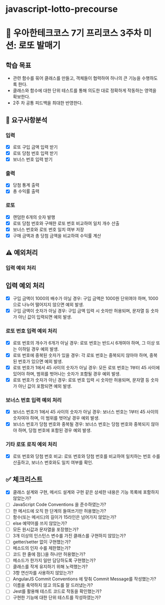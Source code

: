 # javascript-lotto-precourse
# 🏫 우아한테크코스 7기 프리코스 3주차 미션: 로또 발매기
## 학습 목표
- 관련 함수를 묶어 클래스를 만들고, 객체들이 협력하여 하나의 큰 기능을 수행하도록 한다.
- 클래스와 함수에 대한 단위 테스트를 통해 의도한 대로 정확하게 작동하는 영역을 확보한다.
- 2주 차 공통 피드백을 최대한 반영한다.

## 📝 요구사항분석
### 입력
- [x] 로또 구입 금액 입력 받기
- [x] 로또 당첨 번호 입력 받기
- [x] 보너스 번호 입력 받기

### 출력
- [x] 당첨 통계 출력
- [x] 총 수익률 출력

### 로또
- [x] 랜덤한 6개의 숫자 발행
- [x] 로또 당첨 번호와 구매한 로또 번호 비교하여 일치 개수 산출
- [x] 보너스 번호와 로또 번호 일치 여부 저장
- [x] 구매 금액과 총 당첨 금액을 비교하여 수익률 계산  

## ⚠️ 예외처리
### 입력 예외 처리
## 입력 예외 처리
- [x] 구입 금액이 1000의 배수가 아닐 경우: 구입 금액은 1000원 단위여야 하며, 1000으로 나누어 떨어지지 않으면 예외 발생.
- [x] 구입 금액이 숫자가 아닐 경우: 구입 금액 입력 시 숫자만 허용되며, 문자열 등 숫자가 아닌 값이 입력되면 예외 발생.
### 로또 번호 입력 예외 처리
- [x] 로또 번호의 개수가 6개가 아닐 경우: 로또 번호는 반드시 6개여야 하며, 그 이상 또는 이하일 경우 예외 발생.
- [x] 로또 번호에 중복된 숫자가 있을 경우: 각 로또 번호는 중복되지 않아야 하며, 중복된 번호가 있으면 예외 발생.
- [x] 로또 번호가 1에서 45 사이의 숫자가 아닐 경우: 모든 로또 번호는 1부터 45 사이에 있어야 하며, 범위를 벗어나는 숫자가 포함될 경우 예외 발생.
- [x] 로또 번호가 숫자가 아닌 경우: 로또 번호 입력 시 숫자만 허용되며, 문자열 등 숫자가 아닌 값이 포함되면 예외 발생.
### 보너스 번호 입력 예외 처리
- [x] 보너스 번호가 1에서 45 사이의 숫자가 아닐 경우: 보너스 번호는 1부터 45 사이의 숫자여야 하며, 이 범위를 벗어날 경우 예외 발생.
- [x] 보너스 번호가 당첨 번호와 중복될 경우: 보너스 번호는 당첨 번호와 중복되지 않아야 하며, 당첨 번호에 포함된 경우 예외 발생.
### 기타 로또 로직 예외 처리
- [x] 로또 번호와 당첨 번호 비교: 로또 번호와 당첨 번호를 비교하여 일치하는 번호 수를 산출하고, 보너스 번호와도 일치 여부를 확인.

## ✅ 체크리스트 
- [x] 클래스 설계와 구현, 메서드 설계와 구현 같은 상세한 내용은 기능 목록에 포함하지 않았는가?
- [ ] JavaScript Code Conventions 을 준수하였는가?
- [ ] 한 메서드에 오직 한 단계의 들여쓰기만 허용했는가?
- [ ] 함수(또는 메서드)의 길이가 15라인은 넘어가지 않았는가?
- [ ] else 예약어를 쓰지 않았는가?
- [ ] 모든 원시값과 문자열을 포장했는가?
- [ ] 3개 이상의 인스턴스 변수를 가진 클래스를 구현하지 않았는가?
- [ ] getter/setter 없이 구현했는가?
- [ ] 메소드의 인자 수를 제한했는가?
- [ ] 코드 한 줄에 점(.)을 하나만 허용했는가?
- [ ] 메소드가 한가지 일만 담당하도록 구현했는가?
- [ ] 클래스를 작게 유지하기 위해 노력했는가?
- [ ] 3항 연산자를 사용하지 않았는가?
- [ ] AngularJS Commit Conventions 에 맞춰 Commit Message를 작성했는가?
- [ ] 이름을 축약하지 않고 의도를 잘 드러냈는가?
- [ ] Jest를 활용해 테스트 코드로 작동을 확인했는가?
- [ ] 구현한 기능에 대한 단위 테스트를 작성하였는가?